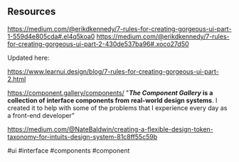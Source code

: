 ## Resources

https://medium.com/@erikdkennedy/7-rules-for-creating-gorgeous-ui-part-1-559d4e805cda#.el4q5koa0
https://medium.com/@erikdkennedy/7-rules-for-creating-gorgeous-ui-part-2-430de537ba96#.xoco27d50

Updated here:

https://www.learnui.design/blog/7-rules-for-creating-gorgeous-ui-part-2.html

https://component.gallery/components/ "**_The Component Gallery_ is a collection of interface components from real-world design systems**. I created it to help with some of the problems that I experience every day as a front-end developer"

https://medium.com/@NateBaldwin/creating-a-flexible-design-token-taxonomy-for-intuits-design-system-81c8ff55c59b

<!-- Keywords -->
#ui #interface #components #component
<!-- /Keywords -->
